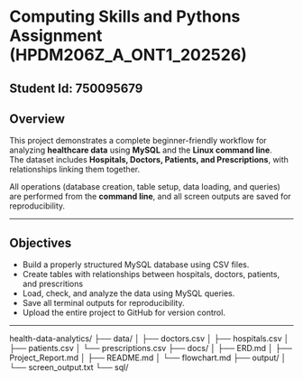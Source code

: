 
#                   Computing Skills and Pythons Assignment (HPDM206Z_A_ONT1_202526)

## Student Id: 750095679


## Overview
This project demonstrates a complete beginner-friendly workflow for analyzing **healthcare data** using **MySQL** and the **Linux command line**.  
The dataset includes **Hospitals, Doctors, Patients, and Prescriptions**, with relationships linking them together.

All operations (database creation, table setup, data loading, and queries) are performed from the **command line**, and all screen outputs are saved for reproducibility.

--- 

##  Objectives
- Build a properly structured MySQL database using CSV files.
- Create tables with relationships between hospitals, doctors, patients, and prescritions
- Load, check, and analyze the data using MySQL queries. 
- Save all terminal outputs for reproducibility. 
- Upload the entire project to GitHub for version control.

---
health-data-analytics/
├── data/
│ ├── doctors.csv
│ ├── hospitals.csv
│ ├── patients.csv
│ └── prescriptions.csv
├── docs/
│ ├── ERD.md
│ ├── Project_Report.md
│ ├── README.md
│ └── flowchart.md
├── output/
│ └── screen_output.txt
└── sql/
